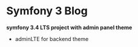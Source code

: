 Symfony 3 Blog
======
**symfony 3.4 LTS project with admin panel theme**
* adminLTE for backend theme


